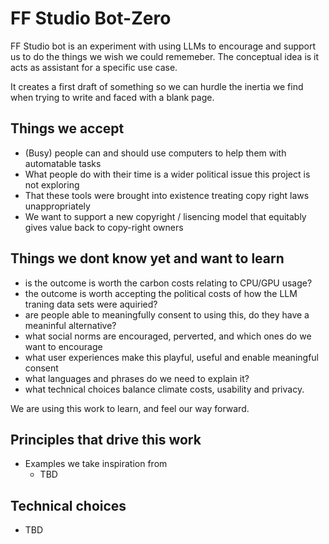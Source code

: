 # FF Studio Bot-Zero

FF Studio bot is an experiment with using LLMs to encourage and support us to do the things we wish we could rememeber. The conceptual idea is it acts as assistant for a specific use case.

It creates a first draft of something so we can hurdle the inertia we find when trying to write and faced with a blank page.

## Things we accept
- (Busy) people can and should use computers to help them with automatable tasks
- What people do with their time is a wider political issue this project is not exploring
- That these tools were brought into existence treating copy right laws unappropriately
- We want to support a new copyright / lisencing model that equitably gives value back to copy-right owners

## Things we dont know yet and want to learn
- is the outcome is worth the carbon costs relating to CPU/GPU usage?
- the outcome is worth accepting the political costs of how the LLM traning data sets were aquiried?
- are people able to meaningfully consent to using this, do they have a meaninful alternative?
- what social norms are encouraged, perverted, and which ones do we want to encourage
- what user experiences make this playful, useful and enable meaningful consent
- what languages and phrases do we need to explain it?
- what technical choices balance climate costs, usability and privacy.

We are using this work to learn, and feel our way forward.

## Principles that drive this work
- Examples we take inspiration from 
  - TBD

## Technical choices
- TBD
